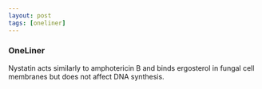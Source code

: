 ```yaml
---
layout: post
tags: [oneliner]
---
```



### OneLiner

Nystatin acts similarly to amphotericin B and binds ergosterol in fungal cell membranes but does not affect DNA synthesis.
